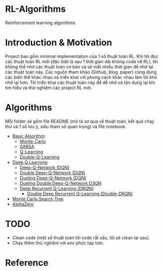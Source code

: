# RL-Algorithms
Reinforcement learning algorithms

# Introduction & Motivation
Project bao gồm minimal implementation của 1 số thuật toán RL. Khi tôi đọc các thuật toán RL mới (đặc biệt là sau 1 thời gian dài không code về RL), tôi không thể nhớ các thuật toán cơ bản và sẽ mất nhiều thời gian để nhớ lại các thuật toán này. Các nguồn tham khảo (Github, blog, paper) cũng dùng các biến thể khác nhau và triển khai với phong cách khác nhau làm tôi khó nhớ lại hơn. Tôi triển khai các thuật toán này để dễ nhớ và tận dụng lại khi tìm hiểu và thử nghiệm các project RL mới.

# Algorithms

Mỗi folder sẽ gồm file README (mô tả sơ qua về thuật toán, kết quả chạy thử và 1 số lưu ý, siêu tham số quan trọng) và file notebook.

- [Basic Algorithm](Basic_Algorithms):
    - [Monte-Carlo](Basic_Algorithms\Monte-Carlo)
    - [SARSA](Basic_Algorithms\SARSA)
    - [Q-Learning](Basic_Algorithms\Q-Learning)
    - [Double-Q-Learning](Basic_Algorithms\Double-Q-Learning)
- [Deep Q Learning](Deep-Q-Network-variants): 
    - [Deep-Q-Network (DQN)](Deep-Q-Network-variants/DQN)
    - [Double Deep-Q-Network (DQN)](Deep-Q-Network-variants/DoubleDQN)
    - [Dueling Deep-Q-Network (DQN)](Deep-Q-Network-variants/Dueling_DQN)
    - [Dueling Double Deep-Q-Network D3QN](Deep-Q-Network-variants/D3QN)
    - [Deep Recurrent Q-Learning (DRQN)](Deep-Q-Network-variants/DRQN):
      - [Double Deep Recurrent Q-Learning (Double-DRQN)](Deep-Q-Network-variants/DRQN) 
- [Monte Carlo Search Tree](Monte-Carlo-Tree-Search)
- [AlphaZero](AlphaZero)

# TODO

- Clean code (một số thuật toán tôi code rất xấu, tôi sẽ clean lại sau).
- Chạy thêm thử nghiệm với env phức tạp hơn.

# Reference